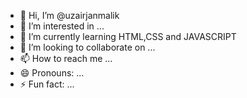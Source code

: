 - 👋 Hi, I’m @uzairjanmalik
- 👀 I’m interested in ...
- 🌱 I’m currently learning HTML,CSS and JAVASCRIPT
- 💞️ I’m looking to collaborate on ...
- 📫 How to reach me ...
- 😄 Pronouns: ...
- ⚡ Fun fact: ...

<!---
uzairjanmalik/uzairjanmalik is a ✨ special ✨ repository because its `README.md` (this file) appears on your GitHub profile.
You can click the Preview link to take a look at your changes.
--->
